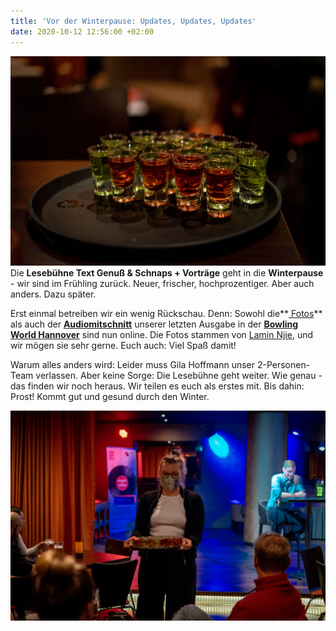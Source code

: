 ```yaml
---
title: 'Vor der Winterpause: Updates, Updates, Updates'
date: 2020-10-12 12:56:00 +02:00
---
```


![DSC04664.jpg](/uploads/DSC04664.jpg)Die **Lesebühne Text Genuß & Schnaps \+ Vorträge** geht in die **Winterpause** - wir sind im Frühling zurück. Neuer, frischer, hochprozentiger. Aber auch anders. Dazu später.

Erst einmal betreiben wir ein wenig Rückschau. Denn: Sowohl die**[ Fotos](https://lesebuehnetextgenuss.de/galerie/4er-split-8-dot-10-dot-2020-bowling-world-hannover.html)** als auch der **[Audiomitschnitt](https://lesebuehnetextgenuss.de/lesende/4er-split-bowling-world.html)** unserer letzten Ausgabe in der **[Bowling World Hannover](https://hannover.bowlingworld.de/)** sind nun online. Die Fotos stammen von [Lamin Njie](https://www.instagram.com/blvcktvty/), und wir mögen sie sehr gerne. Euch auch: Viel Spaß damit!

Warum alles anders wird: Leider muss Gila Hoffmann unser 2-Personen-Team verlassen. Aber keine Sorge: Die Lesebühne geht weiter. Wie genau - das finden wir noch heraus. Wir teilen es euch als erstes mit. Bis dahin: Prost! Kommt gut und gesund durch den Winter.

![DSC04660.jpg](/uploads/DSC04660.jpg)